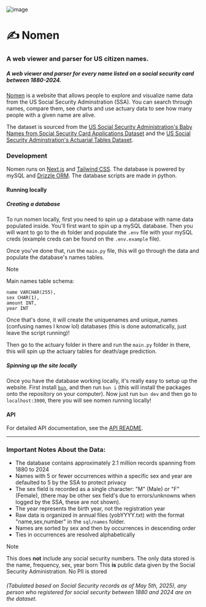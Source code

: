 ![image](https://github.com/user-attachments/assets/c873576d-5d4f-4b81-b525-3c97b93a783c)
# ✍️ Nomen
### A web viewer and parser for US citizen names.
##### A web viewer and parser for every name listed on a social security card between 1880-2024.

[Nomen](https://nomen.sh) is a website that allows people to explore and visualize name data from the US Social Security Adminstration (SSA). You can search through names, compare them, see charts and use actuary data to see how many people with a given name are alive.

The dataset is sourced from the [US Social Security Administration's Baby Names from Social Security Card Applications Dataset](https://catalog.data.gov/dataset/baby-names-from-social-security-card-applications-national-data) and the [US Social Security Adminstration's Actuarial Tables Dataset](https://www.ssa.gov/oact/STATS/table4c6.html).

### Development
Nomen runs on [Next.js](https://nextjs.org/) and [Tailwind CSS](https://tailwindcss.com/). The database is powered by mySQL and [Drizzle ORM](https://orm.drizzle.team/). The database scripts are made in python.

#### Running locally

##### Creating a database
To run nomen locally, first you need to spin up a database with name data populated inside. You'll first want to spin up a mySQL database. Then you will want to go to the `db` folder and populate the `.env` file with your mySQL creds (example creds can be found on the `.env.example` file).

Once you've done that, run the `main.py` file, this will go through the data and populate the database's names tables.

> [!NOTE]  
>
>Main names table schema:
>
>```
>name VARCHAR(255),
>sex CHAR(1),
>amount INT,
>year INT
>```

Once that's done, it will create the uniquenames and unique_names (confusing names I know lol) databases (this is done automatically, just leave the script running)!

Then go to the actuary folder in there and run the `main.py` folder in there, this will spin up the actuary tables for death/age prediction.

##### Spinning up the site locally
Once you have the database working locally, it's really easy to setup up the website. First install [`bun`](https://bun.com/), and then run `bun i` (this will install the packages onto the repository on your computer). Now just run `bun dev` and then go to `localhost:3000`, there you will see nomen running locally!

#### API

For detailed API documentation, see the [API README](/app/api/README.md).

---

### Important Notes About the Data:

- The database contains approximately 2.1 million records spanning from 1880 to 2024
- Names with 5 or fewer occurrences within a specific sex and year are defaulted to 5 by the SSA to protect privacy
- The sex field is recorded as a single character: "M" (Male) or "F" (Female), (there may be other sex field's due to errors/unknowns when logged by the SSA, these are not shown).
- The year represents the birth year, not the registration year
- Raw data is organized in annual files (yobYYYY.txt) with the format "name,sex,number" in the `sql/names` folder.
- Names are sorted by sex and then by occurrences in descending order
- Ties in occurrences are resolved alphabetically

> [!NOTE]  
> This does **not** include any social security numbers. The only data stored is the name, frequency, sex, year born
> This **is** public data given by the Social Security Administration. No PII is stored
###### (Tabulated based on Social Security records as of May 5th, 2025), any person who registered for social security between 1880 and 2024 are on the dataset.
